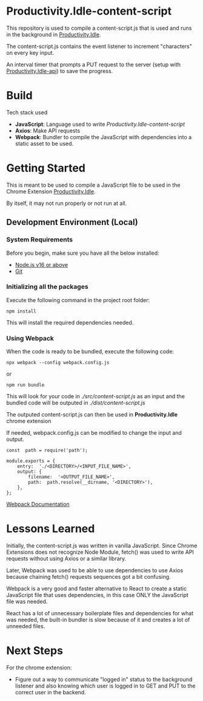 # Productivity.Idle-content-script

This repository is used to compile a content-script.js that is used and runs in the background in [Productivity.Idle](https://github.com/Gachuka/productivity.idle).

The content-script.js contains the event listener to increment "characters" on every key input.

An interval timer that prompts a PUT request to the server (setup with [Productivity.Idle-api](https://github.com/Gachuka/productivity.idle-api)) to save the progress.

# Build

Tech stack used
- **JavaScript**:  Language used to write *Productivity.Idle-content-script*
- **Axios**: Make API requests
- **Webpack**: Bundler to compile the JavaScript with dependencies into a static asset to be used.

# Getting Started

This is meant to be used to compile a JavaScript file to be used in the Chrome Extension [Productivity.Idle](https://github.com/Gachuka/productivity.idle). 

By itself, it may not run properly or not run at all.

## Development Environment (Local)

### System Requirements

Before you begin, make sure you have all the below installed:
- [Node.js v16 or above](https://nodejs.org/en/download/)
- [Git](https://git-scm.com/book/en/v2/Getting-Started-Installing-Git)

### Initializing all the packages

Execute the following command in the project root folder:

```
npm install
```
This will install the required dependencies needed.

### Using Webpack 

When the code is ready to be bundled, execute the following code:
```
npx webpack --config webpack.config.js
```
or
```
npm run bundle
```

This will look for your code in *./src/content-script.js* as an input and the bundled code will be outputed in *./dist/content-script.js*

The outputed content-script.js can then be used in **Productivity.Idle** chrome extension

If needed, webpack.config.js can be modified to change the input and output.

```
const  path = require('path');

module.exports = {
	entry:  './<DIRECTORY>/<INPUT_FILE_NAME>',
	output: {
		filename:  '<OUTPUT_FILE_NAME>',
		path:  path.resolve(__dirname, '<DIRECTORY>'),
	},
};
```

[Webpack Documentation](https://webpack.js.org/guides/getting-started/)

# Lessons Learned

Initially, the content-script.js was written in vanilla JavaScript. Since Chrome Extensions does not recognize Node Module, fetch() was used to write API requests without using Axios or a similar library. 

Later, Webpack was used to be able to use dependencies to use Axios because chaining fetch() requests sequences got a bit confusing.

Webpack is a very good and faster alternative to React to create a static JavaScript file that uses dependencies, in this case ONLY the JavaScript file was needed. 

React has a lot of unnecessary boilerplate files and dependencies for what was needed, the built-in bundler is slow because of it and creates a lot of unneeded files.

# Next Steps
For the chrome extension: 

- Figure out a way to communicate "logged in" status to the background listener and also knowing which user is logged in to GET and PUT to the correct user in the backend.